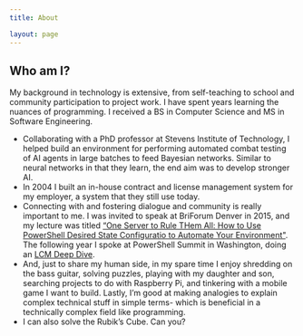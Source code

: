 ```yaml
---
title: About

layout: page
---
```

## Who am I?

My background in technology is extensive, from self-teaching to school and
community participation to project work. I have spent years learning the nuances
of programming. I received a BS in Computer Science and MS in Software
Engineering.

- Collaborating with a PhD professor at Stevens Institute of Technology, I
  helped build an environment for performing automated combat testing of AI
  agents in large batches to feed Bayesian networks. Similar to neural networks
  in that they learn, the end aim was to develop stronger AI.
- In 2004 I built an in-house contract and license management system for my
  employer, a system that they still use today.
- Connecting with and fostering dialogue and community is really important to
  me. I was invited to speak at BriForum Denver in 2015, and my lecture was
  titled [“One Server to Rule THem All: How to Use PowerShell Desired State
  Configuratio to Automate Your
  Environment"](http://www.brianmadden.com/video/BriForum-2015-How-to-Use-PowerShell-Desired-State-Configuration-to-Automate-Your-Environment).
  The following year I spoke at PowerShell Summit in Washington, doing an [LCM
  Deep Dive](https://www.youtube.com/watch?v=YBo83RSGKoM).
- And, just to share my human side, in my spare time I enjoy shredding on the
  bass guitar, solving puzzles, playing with my daughter and son, searching
  projects to do with Raspberry Pi, and tinkering with a mobile game I want to
  build. Lastly, I’m good at making analogies to explain complex technical stuff
  in simple terms- which is beneficial in a technically complex field like
  programming.
- I can also solve the Rubik’s Cube. Can you?
